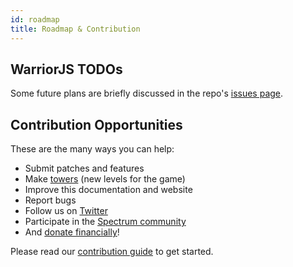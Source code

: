```yaml
---
id: roadmap
title: Roadmap & Contribution
---
```


## WarriorJS TODOs

Some future plans are briefly discussed in the repo's
[issues page](https://github.com/olistic/warriorjs/issues).

## Contribution Opportunities

These are the many ways you can help:

- Submit patches and features
- Make [towers](player/towers.md) (new levels for the game)
- Improve this documentation and website
- Report bugs
- Follow us on [Twitter](https://twitter.com/warrior_js)
- Participate in the [Spectrum community](https://spectrum.chat/warriorjs)
- And [donate financially](https://opencollective.com/warriorjs)!

Please read our
[contribution guide](https://github.com/olistic/warriorjs/blob/master/CONTRIBUTING.md)
to get started.
